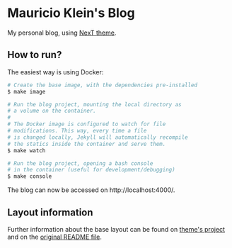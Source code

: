 # Mauricio Klein's Blog

My personal blog, using [NexT theme][next-github].


## How to run?

The easiest way is using Docker:

```bash
# Create the base image, with the dependencies pre-installed
$ make image

# Run the blog project, mounting the local directory as
# a volume on the container.
#
# The Docker image is configured to watch for file
# modifications. This way, every time a file
# is changed locally, Jekyll will automatically recompile
# the statics inside the container and serve them.
$ make watch

# Run the blog project, opening a bash console
# in the container (useful for development/debugging)
$ make console
```

The blog can now be accessed on http://localhost:4000/.

## Layout information

Further information about the base layout can be found on [theme's project][next-github] and
on the [original README file][original-readme].

[next-github]: https://github.com/simpleyyt/jekyll-theme-next
[original-readme]: README.orig.md

